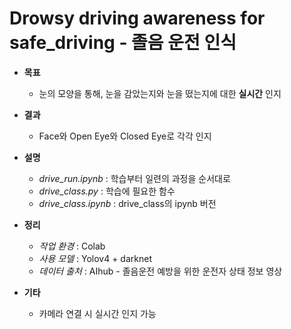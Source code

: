 # Drowsy driving awareness for safe_driving - 졸음 운전 인식

- **목표**

    - 눈의 모양을 통해, 눈을 감았는지와 눈을 떴는지에 대한 **실시간** 인지
  
- **결과**

    - Face와 Open Eye와 Closed Eye로 각각 인지

- **설명**

    - *drive_run.ipynb* : 학습부터 일련의 과정을 순서대로   
    - *drive_class.py*  : 학습에 필요한 함수   
    - *drive_class.ipynb* : drive_class의 ipynb 버전
  
- **정리**

    - *작업 환경* : Colab   
    - *사용 모델* : Yolov4 + darknet   
    - *데이터 출처* : AIhub - 졸음운전 예방을 위한 운전자 상태 정보 영상

- **기타**
    - 카메라 연결 시 실시간 인지 가능
